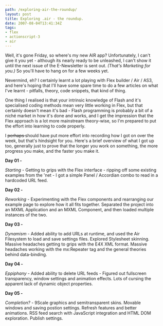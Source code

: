 ```yaml
---
path: /exploring-air-the-roundup/
layout: post
title: Exploring .air - the roundup.
date: 2007-08-04T13:41:34Z
tags:
- flex
- actionscript-3
- air
---
```


Well, it's gone Friday, so where's my new AIR app?  Unfortunately, I can't give it you yet - although its nearly ready to be unleashed, I can't show it until the next issue of the E-Newsletter is sent out.  <em>(That's Marketing for you.)</em>  So you'll have to hang on for a few weeks yet.

Nevermind, eh?  I certainly learnt a lot playing with Flex builder / Air / AS3, and here's hoping that I'll have some spare time to do a few articles on what I've learnt - pitfalls, theory, code snippets, that kind of thing.

One thing I realised is that your intrinsic knowledge of Flash and it's specialised coding methods mean very little working in Flex, but that certainly doesn't mean it's bad - Flash programming is probably a bit of a niché market in how it's done and works, and I get the impression that the Flex approach is a lot more mainstream theory-wise, so I'm prepared to put the effort into learning to code properly.

<!--more-->I <strike> perhaps </strike> should have put more effort into recording how I got on over the week, but that's hindsight for you.  Here's a brief overview of what I got up too, generally just to prove that the longer you work on something, the more progress you make, and the faster you make it.

<strong>Day 01 -</strong>

<em>Starting </em>- Getting to grips with the Flex interface - ripping off some existing examples from the 'net - I got a simple Panel / Accordian combo to read in a hardcoded URL feed.

<strong>Day 02 -</strong>

<em>Reworking </em>- Experimenting with the Flex components and rearranging our example page to explore how it all fits together.  Separated the project into an MXML Application and an MXML Component, and then loaded multiple instances of the two.

<strong>Day 03 -</strong>

<em>Dynamism </em>- Added ability to add URLs at runtime, and used the Air Filesystem to load and save settings files.  Explored Stylesheet skinning.  Massive headaches getting to grips with the E4X XML format.  Massive headaches working with the mx:Repeater tag and the general theories behind data-binding.

<strong>Day 04 -</strong>

<em>Eppiphany </em>-  Added ability to delete URL feeds - Figured out fullscreen transparency, window settings and animation effects.  Lots of cursing the apparent lack of dynamic object properties.

<strong>Day 05 - </strong>

<em>Completion?</em> - 9Scale graphics and semitransparent skins.  Movable windows and saving postion settings.  Refresh features and better animations.  RSS feed search with JavaScript integration and HTML DOM exploration.  Publish settings.